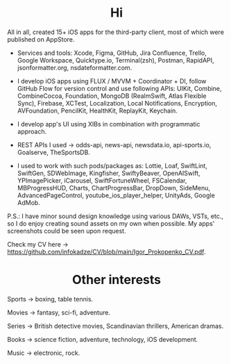  <h1 align="center"> Hi </h1> 

All in all, created 15+ iOS apps for the third-party client, most of which were published on AppStore.

- Services and tools:
 Xcode, Figma, GitHub, Jira Confluence, Trello, Google Workspace, Quicktype.io, Terminal(zsh), Postman, RapidAPI, jsonformatter.org, nsdateformatter.com.

- I develop iOS apps using FLUX / MVVM + Coordinator + DI,  follow GitHub Flow for version control and use following APIs:
UIKit, Combine, CombineCocoa, Foundation, MongoDB (RealmSwift, Atlas Flexible Sync), Firebase, XCTest, Localization, Local Notifications, Encryption, AVFoundation, PencilKit, HealthKit, ReplayKit, Keychain. 

- I develop app's UI using XIBs in combination with programmatic approach.
  
- REST APIs I used -> odds-api, news-api, newsdata.io, api-sports.io, Goalserve, TheSportsDB.

- I used to work with such pods/packages as: Lottie, Loaf, SwiftLint, SwiftGen, SDWebImage, Kingfisher, SwiftyBeaver, OpenAISwift, YPImagePicker, iCarousel, SwiftFortuneWheel, FSCalendar, MBProgressHUD, Charts, ChartProgressBar, DropDown, SideMenu, AdvancedPageControl, youtube_ios_player_helper, UnityAds, Google AdMob.

P.S.: I have minor sound design knowledge using various DAWs, VSTs, etc., so I do enjoy creating sound assets on my own when possible.
My apps' screenshots could be seen upon request.

Check my CV here ->
https://github.com/infokadze/CV/blob/main/Igor_Prokopenko_CV.pdf.

 <h1 align="center"> Other interests </h1> 
 
Sports -> boxing, table tennis. 

Movies -> fantasy, sci-fi, adventure.

Series -> British detective movies, Scandinavian thrillers, American dramas.

Books -> science fiction, adventure, technology, iOS development. 

Music -> electronic, rock.

